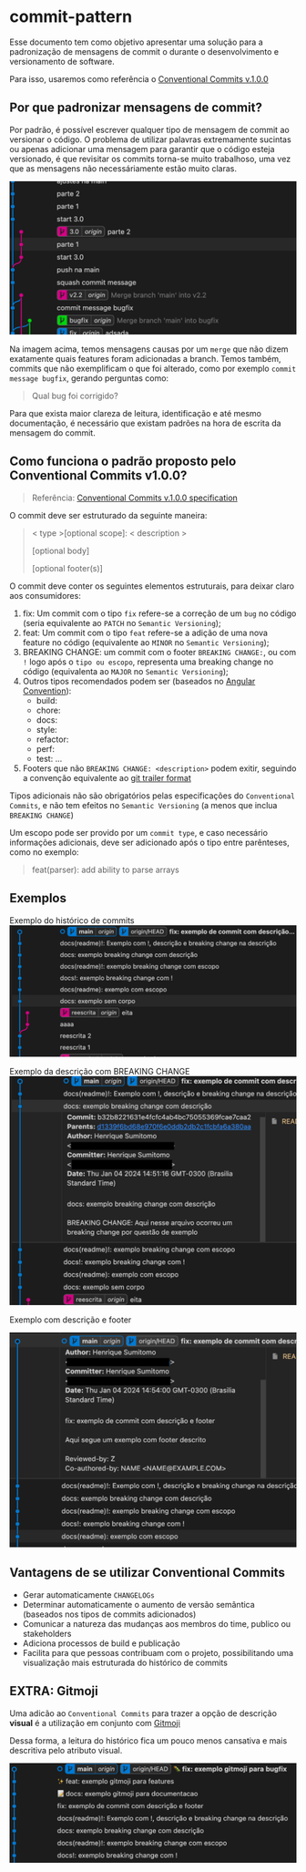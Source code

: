 # commit-pattern

Esse documento tem como objetivo apresentar uma solução para a padronização de mensagens de commit o durante o desenvolvimento e versionamento de software.

Para isso, usaremos como referência o [Conventional Commits v.1.0.0](https://www.conventionalcommits.org/en/v1.0.0/)

## Por que padronizar mensagens de commit?

Por padrão, é possível escrever qualquer tipo de mensagem de commit ao versionar o código. O problema de utilizar palavras extremamente sucintas ou apenas adicionar uma mensagem para garantir que o código esteja versionado, é que revisitar os commits torna-se muito trabalhoso, uma vez que as mensagens não necessáriamente estão muito claras.

![problem](/assets/git/commit-pattern/problem.png)

Na imagem acima, temos mensagens causas por um `merge` que não dizem exatamente quais features foram adicionadas a branch. Temos também, commits que não exemplificam o que foi alterado, como por exemplo `commit message bugfix`, gerando perguntas como:
> Qual bug foi corrigido?

Para que exista maior clareza de leitura, identificação e até mesmo documentação, é necessário que existam padrões na hora de escrita da mensagem do commit.

## Como funciona o padrão proposto pelo Conventional Commits v1.0.0?

> Referência: [Conventional Commits v.1.0.0 specification](https://www.conventionalcommits.org/en/v1.0.0/#specification)

O commit deve ser estruturado da seguinte maneira:

> < type >[optional scope]: < description >
>
>[optional body]
>
>[optional footer(s)]

O commit deve conter os seguintes elementos estruturais, para deixar claro aos consumidores:

1. fix: Um commit com o tipo `fix` refere-se a correção de um `bug` no código (seria equivalente ao `PATCH` no `Semantic Versioning`);
2. feat: Um commit com o tipo `feat` refere-se a adição de uma nova feature no código (equivalente ao `MINOR` no `Semantic Versioning`);
3. BREAKING CHANGE: um commit com o footer `BREAKING CHANGE:`, ou com `!` logo após o `tipo ou escopo`, representa  uma breaking change no código (equivalenta ao `MAJOR` no `Semantic Versioning`);
4. Outros tipos recomendados podem ser (baseados no [Angular Convention](https://github.com/angular/angular/blob/22b96b9/CONTRIBUTING.md#-commit-message-guidelines)):
    - build:
    - chore:
    - docs:
    - style:
    - refactor:
    - perf:
    - test:
    ...
5. Footers que não `BREAKING CHANGE: <description>` podem exitir, seguindo a convenção equivalente ao [git trailer format](https://git-scm.com/docs/git-interpret-trailers)  

Tipos adicionais não são obrigatórios pelas especificações do `Conventional Commits`, e não tem efeitos no `Semantic Versioning` (a menos que inclua `BREAKING CHANGE`)

Um escopo pode ser provido por um `commit type`, e caso necessário informações adicionais, deve ser adicionado após o tipo entre parênteses, como no exemplo:

> feat(parser): add ability to parse arrays

## Exemplos

Exemplo do histórico de commits
![example1](/assets/git/commit-pattern/example1.png)

Exemplo da descrição com BREAKING CHANGE
![example2](/assets/git/commit-pattern/example2.png)

Exemplo com descrição e footer

![example3](/assets/git/commit-pattern/example3.png)

## Vantagens de se utilizar Conventional Commits

- Gerar automaticamente `CHANGELOGs`
- Determinar automaticamente o aumento de versão semântica (baseados nos tipos de commits adicionados)
- Comunicar a natureza das mudanças aos membros do time, publico ou stakeholders
- Adiciona processos de build e publicação
- Facilita para que pessoas contribuam com o projeto, possibilitando uma visualização mais estruturada do histórico de commits

## EXTRA: Gitmoji

Uma adicão ao `Conventional Commits` para trazer a opção de descrição **visual** é a utilização em conjunto com [Gitmoji](https://gitmoji.dev)

Dessa forma, a leitura do histórico fica um pouco menos cansativa e mais descritiva pelo atributo visual.

![example4](/assets/git/commit-pattern/example4.png)